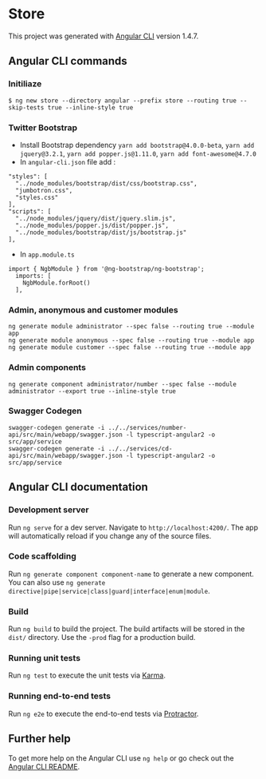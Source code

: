 # Store

This project was generated with [Angular CLI](https://github.com/angular/angular-cli) version 1.4.7.

## Angular CLI commands

### Initiliaze

```
$ ng new store --directory angular --prefix store --routing true --skip-tests true --inline-style true
```

### Twitter Bootstrap

* Install Bootstrap dependency `yarn add bootstrap@4.0.0-beta`, `yarn add jquery@3.2.1`, `yarn add popper.js@1.11.0`, `yarn add font-awesome@4.7.0`
* In `angular-cli.json` file add :
```
"styles": [
  "../node_modules/bootstrap/dist/css/bootstrap.css",
  "jumbotron.css",
  "styles.css"
],
"scripts": [
  "../node_modules/jquery/dist/jquery.slim.js",
  "../node_modules/popper.js/dist/popper.js",
  "../node_modules/bootstrap/dist/js/bootstrap.js"
],
```
* In `app.module.ts`
```
import { NgbModule } from '@ng-bootstrap/ng-bootstrap';
  imports: [
    NgbModule.forRoot()
  ],
```

### Admin, anonymous and customer modules

```
ng generate module administrator --spec false --routing true --module app
ng generate module anonymous --spec false --routing true --module app
ng generate module customer --spec false --routing true --module app

```

### Admin components

```
ng generate component administrator/number --spec false --module administrator --export true --inline-style true
```

### Swagger Codegen

```
swagger-codegen generate -i ../../services/number-api/src/main/webapp/swagger.json -l typescript-angular2 -o src/app/service
swagger-codegen generate -i ../../services/cd-api/src/main/webapp/swagger.json -l typescript-angular2 -o src/app/service
```

## Angular CLI documentation

### Development server

Run `ng serve` for a dev server. Navigate to `http://localhost:4200/`. The app will automatically reload if you change any of the source files.

### Code scaffolding

Run `ng generate component component-name` to generate a new component. You can also use `ng generate directive|pipe|service|class|guard|interface|enum|module`.

### Build

Run `ng build` to build the project. The build artifacts will be stored in the `dist/` directory. Use the `-prod` flag for a production build.

### Running unit tests

Run `ng test` to execute the unit tests via [Karma](https://karma-runner.github.io).

### Running end-to-end tests

Run `ng e2e` to execute the end-to-end tests via [Protractor](http://www.protractortest.org/).

## Further help

To get more help on the Angular CLI use `ng help` or go check out the [Angular CLI README](https://github.com/angular/angular-cli/blob/master/README.md).
